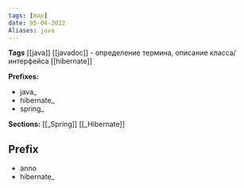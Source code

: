 ```yaml
---
tags: [map]
date: 05-04-2022
Aliases: java
---
```


**Tags**
[[java]]
[[javadoc]] - определение термина, описание класса/интерфейса
[[hibernate]] 

**Prefixes:**
- java_
- hibernate_
- spring_

**Sections:**
[[_Spring]]
[[_Hibernate]]

## Prefix
- anno
- hibernate_
